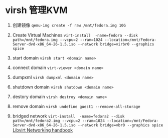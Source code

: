 # virsh 管理KVM


1. 创建镜像
`qemu-img create -f raw /mnt/fedora.img 10G`

2. Create Virtual Machines
`virt-install  -name=fedora --disk path=/mnt/fedora.img --vcpu=2 --ram=1024 --location=/mnt/Fedora-Server-dvd-x86_64-26-1.5.iso --network bridge=virbr0 --graphics spice`

3. start domain
`virsh start <domain name>`

4. connect domain
`virt-viewer <domain name>`

5. dumpxml 
`virsh dumpxml <domain name>`

6. shutdown domain
`virsh shutdown <domain name>`

7. destory domain
`virsh destroy <domain name>`

8. remove domain
`virsh undefine guest1 --remove-all-storage`
9. bridged network
`virt-install  -name=fedora2 --disk path=/mnt/fedora2.img --vcpu=2 --ram=1024 --location=/mnt/Fedora-Server-dvd-x86_64-26-1.5.iso --network bridge=vbr0 --graphics spice`
[Libvirt Networking handbook](https://jamielinux.com/docs/libvirt-networking-handbook/bridged-network.html#limitations)
